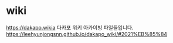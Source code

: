 # wiki
https://dakapo.wikia
다카포 위키 아카이빙 파일들입니다. https://leehyunjongsnn.github.io/dakapo_wiki/#2021%EB%85%84
